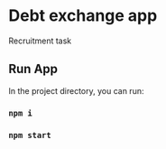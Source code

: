 # Debt exchange app

Recruitment task 

## Run App

In the project directory, you can run:

### `npm i`
### `npm start`
